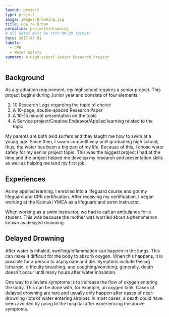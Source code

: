 ```yaml
---
layout: project
type: project
image: images/Drowning.jpg
title: How to Drown
permalink: projects/drowning
# All dates must be YYYY-MM-DD format!
date: 2017-05-01
labels:
  - CPR
  - Water Safety
summary: A High-school Senior Research Project
---
```


## Background
As a graduation requirement, my highschool requires a senior project. This project begins during Junior year and consists of four elements:

1. 10 Research Logs regarding the topic of choice
2. A 10-page, double-spaced Research Paper
3. A 10-15 minute presentation on the topic
4. A Service project/Creative Endeavor/Applied learning related to the topic

My parents are both avid surfers and they taught me how to swim at a young age. Since then, I swam competitively until graduating high school; thus, the water has been a big part of my life. Because of this, I chose water safety for my senior project topic. This was the biggest project I had at the time and the project helped me develop my research and presentation skills as well as helping me land my first job.

## Experiences
As my applied learning, I enrolled into a lifeguard course and got my lifeguard and CPR certification. After receiving my certification, I began working at the Kaimuki YMCA as a lifeguard and swim instructor.

When working as a swim instructor, we had to call an ambulance for a student. This was because the mother was worried about a phenomenon known as delayed drowning.

## Delayed Drowning
After water is inhaled, swelling/inflammation can happen in the lungs. This can make it difficult for the body to absorb oxygen. When this happens, it is possible for a person to asphyxiate and die. Symptons include feeling lethargic, difficulty breathing, and coughing/vomitting; generally, death doesn't occur until many hours after water inhalation. 

One way to alleviate symptoms is to increase the flow of oxygen entering the body. This can be done with, for example, an oxygen tank. Cases of delayed drowning are rare and usually only happen after cases of near-drowning (lots of water entering airpipe). In most cases, a death could have been avoided by going to the hospital after experiencing the above symptoms.
